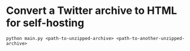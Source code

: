# Convert a Twitter archive to HTML for self-hosting

```shell
python main.py <path-to-unzipped-archive> <path-to-another-unzipped-archive>
```
